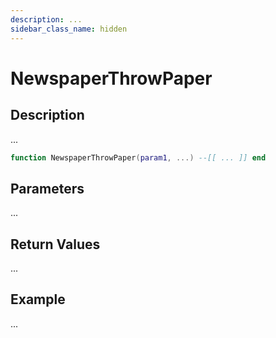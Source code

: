 ```yaml
---
description: ...
sidebar_class_name: hidden
---
```


# NewspaperThrowPaper

## Description

...

```lua
function NewspaperThrowPaper(param1, ...) --[[ ... ]] end
```

## Parameters

...

## Return Values

...

## Example

...

